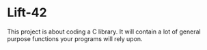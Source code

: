 # Lift-42
This project is about coding a C library. It will contain a lot of general purpose functions your programs will rely upon.

